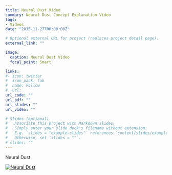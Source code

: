 ```yaml
---
title: Neural Dust Video
summary: Neural Dust Concept Explanation Video
tags:
- Videos
date: "2015-11-27T00:00:00Z"

# Optional external URL for project (replaces project detail page).
external_link: ""

image:
  caption: Neural Dust Video
  focal_point: Smart

links:
#- icon: twitter
#  icon_pack: fab
#  name: Follow
#  url: 
url_code: ""
url_pdf: ""
url_slides: ""
url_video: ""

# Slides (optional).
#   Associate this project with Markdown slides.
#   Simply enter your slide deck's filename without extension.
#   E.g. `slides = "example-slides"` references `content/slides/example-slides.md`.
#   Otherwise, set `slides = ""`.
# slides: ""
---
```


Neural Dust

[![Neural Dust](http://img.youtube.com/vi/IGHJbq9jzjM/0.jpg)](http://www.youtube.com/watch?v=IGHJbq9jzjM "Neural Dust")